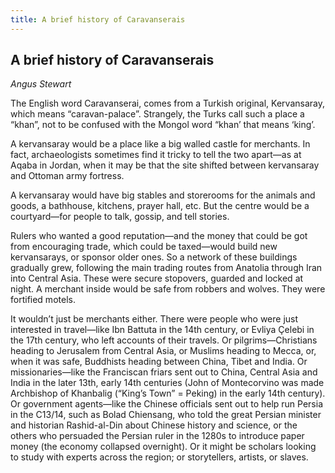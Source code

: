 ```yaml
---
title: A brief history of Caravanserais
---
```


## A brief history of Caravanserais
_Angus Stewart_

The English word Caravanserai, comes from a Turkish original, Kervansaray, which means “caravan-palace”. Strangely, the Turks call such a place a “khan”, not to be confused with the Mongol word “khan’ that means ‘king’.

A kervansaray would be a place like a big walled castle for merchants.  In fact, archaeologists sometimes find it tricky to tell the two apart—as at Aqaba in Jordan, when it may be that the site shifted between kervansaray and Ottoman army fortress.

A kervansaray would have big stables and storerooms for the animals and goods, a bathhouse, kitchens, prayer hall, etc. But the centre would be a courtyard—for people to talk, gossip, and tell stories.

Rulers who wanted a good reputation—and the money that could be got from encouraging trade, which could be taxed—would build new kervansarays, or sponsor older ones. So a network of these buildings
gradually grew, following the main trading routes from Anatolia through Iran into Central Asia. These were secure stopovers, guarded and locked at night. A merchant inside would be safe from robbers and wolves. They were fortified motels.

It wouldn’t just be merchants either. There were people who were just interested in travel—like Ibn Battuta in the 14th century, or Evliya Çelebi in the 17th century, who left accounts of their travels. Or pilgrims—Christians heading to Jerusalem from Central Asia, or Muslims heading to Mecca, or, when it was safe, Buddhists heading between China, Tibet and India. Or missionaries—like the Franciscan friars sent out to China, Central Asia and India in the later 13th, early 14th centuries (John of Montecorvino was made Archbishop of Khanbalig (“King’s Town” = Peking) in the early 14th century). Or government agents—like the Chinese officials sent out to help run Persia in the C13/14, such as Bolad Chiensang, who told the great Persian minister and historian Rashid-al-Din about Chinese history
and science, or the others who persuaded the Persian ruler in the 1280s to introduce paper money (the economy collapsed overnight). Or it might be scholars looking to study with experts across the region; or storytellers, artists, or slaves.